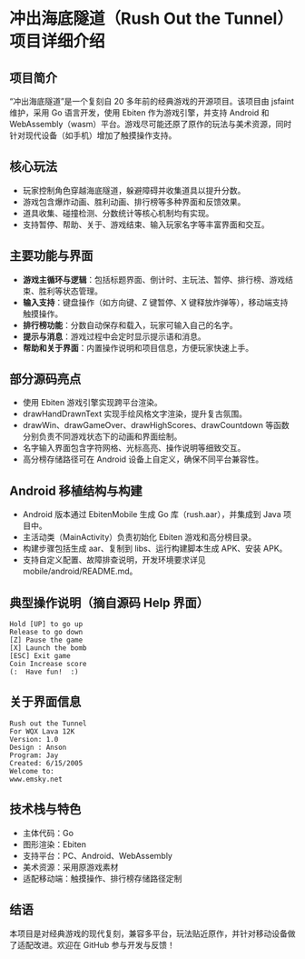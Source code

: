 # 冲出海底隧道（Rush Out the Tunnel）项目详细介绍

## 项目简介

“冲出海底隧道”是一个复刻自 20 多年前的经典游戏的开源项目。该项目由 jsfaint 维护，采用 Go 语言开发，使用 Ebiten 作为游戏引擎，并支持 Android 和 WebAssembly（wasm）平台。游戏尽可能还原了原作的玩法与美术资源，同时针对现代设备（如手机）增加了触摸操作支持。

## 核心玩法

- 玩家控制角色穿越海底隧道，躲避障碍并收集道具以提升分数。
- 游戏包含爆炸动画、胜利动画、排行榜等多种界面和反馈效果。
- 道具收集、碰撞检测、分数统计等核心机制均有实现。
- 支持暂停、帮助、关于、游戏结束、输入玩家名字等丰富界面和交互。

## 主要功能与界面

- **游戏主循环与逻辑**：包括标题界面、倒计时、主玩法、暂停、排行榜、游戏结束、胜利等状态管理。
- **输入支持**：键盘操作（如方向键、Z 键暂停、X 键释放炸弹等），移动端支持触摸操作。
- **排行榜功能**：分数自动保存和载入，玩家可输入自己的名字。
- **提示与消息**：游戏过程中会定时显示提示语和消息。
- **帮助和关于界面**：内置操作说明和项目信息，方便玩家快速上手。

## 部分源码亮点

- 使用 Ebiten 游戏引擎实现跨平台渲染。
- drawHandDrawnText 实现手绘风格文字渲染，提升复古氛围。
- drawWin、drawGameOver、drawHighScores、drawCountdown 等函数分别负责不同游戏状态下的动画和界面绘制。
- 名字输入界面包含字符网格、光标高亮、操作说明等细致交互。
- 高分榜存储路径可在 Android 设备上自定义，确保不同平台兼容性。

## Android 移植结构与构建

- Android 版本通过 EbitenMobile 生成 Go 库（rush.aar），并集成到 Java 项目中。
- 主活动类（MainActivity）负责初始化 Ebiten 游戏和高分榜目录。
- 构建步骤包括生成 aar、复制到 libs、运行构建脚本生成 APK、安装 APK。
- 支持自定义配置、故障排查说明，开发环境要求详见 mobile/android/README.md。

## 典型操作说明（摘自源码 Help 界面）

```
Hold [UP] to go up
Release to go down
[Z] Pause the game
[X] Launch the bomb
[ESC] Exit game
Coin Increase score
(:  Have fun!  :)
```

## 关于界面信息

```
Rush out the Tunnel
For WQX Lava 12K
Version: 1.0
Design : Anson
Program: Jay
Created: 6/15/2005
Welcome to:
www.emsky.net
```

## 技术栈与特色

- 主体代码：Go
- 图形渲染：Ebiten
- 支持平台：PC、Android、WebAssembly
- 美术资源：采用原游戏素材
- 适配移动端：触摸操作、排行榜存储路径定制

## 结语

本项目是对经典游戏的现代复刻，兼容多平台，玩法贴近原作，并针对移动设备做了适配改进。欢迎在 GitHub 参与开发与反馈！
